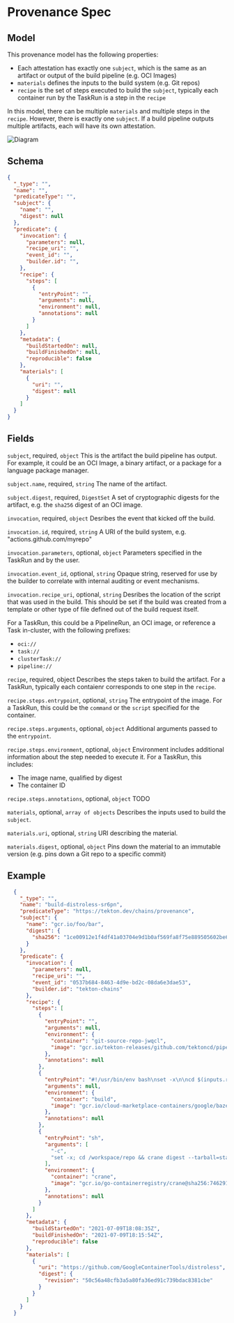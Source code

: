 # Provenance Spec

## Model

This provenance model has the following properties:
* Each attestation has exactly one `subject`, which is the same as an artifact or output of the build pipeline (e.g. OCI Images)
* `materials` defines the inputs to the build system (e.g. Git repos)
* `recipe` is the set of steps executed to build the `subject`, typically each container run by the TaskRun is a step in the `recipe`

In this model, there can be multiple `materials` and multiple steps in the `recipe`.
However, there is exactly one `subject`.
If a build pipeline outputs multiple artifacts, each will have its own attestation.

![Diagram](images/provenance-diagram.png)


## Schema

```json
{
  "_type": "",
  "name": "",
  "predicateType": "",
  "subject": {
    "name": "",
    "digest": null
  },
  "predicate": {
    "invocation": {
      "parameters": null,
      "recipe_uri": "",
      "event_id": "",
      "builder.id": "",
    },
    "recipe": {
      "steps": [
        {
          "entryPoint": "",
          "arguments": null,
          "environment": null,
          "annotations": null
        }
      ]
    },
    "metadata": {
      "buildStartedOn": null,
      "buildFinishedOn": null,
      "reproducible": false
    },
    "materials": [
      {
        "uri": "",
        "digest": null
      }
    ]
  }
}
```

## Fields

`subject`, required, `object`
This is the artifact the build pipeline has output.
For example, it could be an OCI Image, a binary artifact, or a package for a language package manager.

`subject.name`, required, `string`
The name of the artifact.

`subject.digest`, required, `DigestSet`
A set of cryptographic digests for the artifact, e.g. the `sha256` digest of an OCI image.

`invocation`, required, `object`
Desribes the event that kicked off the build.

`invocation.id`, required, `string`
A URI of the build system, e.g. "actions.github.com/myrepo"

`invocation.parameters`, optional, `object`
Parameters specified in the TaskRun and by the user.

`invocation.event_id`, optional, `string`
Opaque string, reserved for use by the builder to correlate with internal auditing or event mechanisms.

`invocation.recipe_uri`, optional, `string`
Desribes the location of the script that was used in the build.
This should be set if the build was created from a template or other type of file defined out of the build request itself.

For a TaskRun, this could be a PipelineRun, an OCI image, or reference a Task in-cluster, with the following prefixes:

* `oci://`
* `task://`
* `clusterTask://`
* `pipeline://`

`recipe`, required, object
Describes the steps taken to build the artifact.
For a TaskRun, typically each contaienr corresponds to one step in the `recipe`.

`recipe.steps.entrypoint`, optional, `string`
The entrypoint of the image. 
For a TaskRun, this could be the `command` or the `script` specified for the container.

`recipe.steps.arguments`, optional, `object`
Additional arguments passed to the `entrypoint`.

`recipe.steps.environment`, optional, `object`
Environment includes additional information about the step needed to execute it.
For a TaskRun, this includes:
* The image name, qualified by digest
* The container ID


`recipe.steps.annotations`, optional, `object`
TODO

`materials`, optional, `array of objects`
Describes the inputs used to build the `subject`.

`materials.uri`, optional, `string`
URI describing the material.

`materials.digest`, optional, `object`
Pins down the material to an immutable version (e.g. pins down a Git repo to a specific commit)


## Example

```json
  {
    "_type": "",
    "name": "build-distroless-sr6pn",
    "predicateType": "https://tekton.dev/chains/provenance",
    "subject": {
      "name": "gcr.io/foo/bar",
      "digest": {
        "sha256": "1ce00912e1f4df41a03704e9d1b0af569fa8f75e889505602be6424f3040011c"
      }
    },
    "predicate": {
      "invocation": {
        "parameters": null,
        "recipe_uri": "",
        "event_id": "0537b684-8463-4d9e-bd2c-08da6e3dae53",
        "builder.id": "tekton-chains"
      },
      "recipe": {
        "steps": [
          {
            "entryPoint": "",
            "arguments": null,
            "environment": {
              "container": "git-source-repo-jwqcl",
              "image": "gcr.io/tekton-releases/github.com/tektoncd/pipeline/cmd/git-init@sha256:b963f6e7a69617db57b685893256f978436277094c21d43b153994acd8a01247"
            },
            "annotations": null
          },
          {
            "entryPoint": "#!/usr/bin/env bash\nset -x\n\ncd $(inputs.resources.repo.path)\n\nbazel build --host_force_python=PY2 //package_manager:dpkg_parser.par\ncp bazel-bin/package_manager/dpkg_parser.par .\n\nbazel build //base:static_root_amd64_debian10.tar\n\ncp bazel-bin/base/static_root_amd64_debian10.tar .\n\nfind /workspace/repo\npwd\n\necho \"gcr.io/foo/bar\" > $(results.IMAGE_URL.path)\n",
            "arguments": null,
            "environment": {
              "container": "build",
              "image": "gcr.io/cloud-marketplace-containers/google/bazel@sha256:010a1ecd1a8c3610f12039a25b823e3a17bd3e8ae455a53e340dcfdd37a49964"
            },
            "annotations": null
          },
          {
            "entryPoint": "sh",
            "arguments": [
              "-c",
              "set -x; cd /workspace/repo && crane digest --tarball=static_root_amd64_debian10.tar > $(results.IMAGE_DIGEST.path) && cat $(results.IMAGE_DIGEST.path)"
            ],
            "environment": {
              "container": "crane",
              "image": "gcr.io/go-containerregistry/crane@sha256:746291589a530c825103f606a7fbe7633ba65fe573f614fe2f115892ecac48ad"
            },
            "annotations": null
          }
        ]
      },
      "metadata": {
        "buildStartedOn": "2021-07-09T18:08:35Z",
        "buildFinishedOn": "2021-07-09T18:15:54Z",
        "reproducible": false
      },
      "materials": [
        {
          "uri": "https://github.com/GoogleContainerTools/distroless",
          "digest": {
            "revision": "50c56a48cfb3a5a80fa36ed91c739bdac8381cbe"
          }
        }
      ]
    }
  }
```
